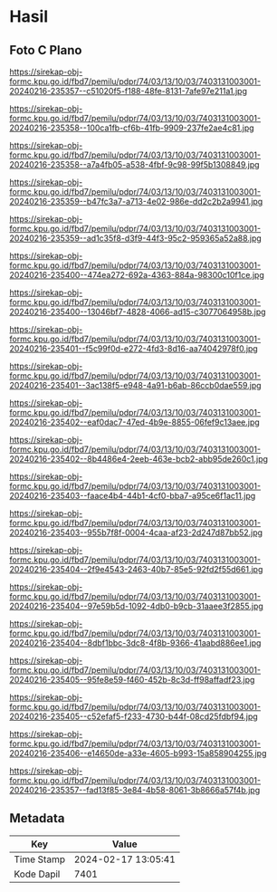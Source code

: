 # Hasil

## Foto C Plano

https://sirekap-obj-formc.kpu.go.id/fbd7/pemilu/pdpr/74/03/13/10/03/7403131003001-20240216-235357--c51020f5-f188-48fe-8131-7afe97e211a1.jpg

https://sirekap-obj-formc.kpu.go.id/fbd7/pemilu/pdpr/74/03/13/10/03/7403131003001-20240216-235358--100ca1fb-cf6b-41fb-9909-237fe2ae4c81.jpg

https://sirekap-obj-formc.kpu.go.id/fbd7/pemilu/pdpr/74/03/13/10/03/7403131003001-20240216-235358--a7a4fb05-a538-4fbf-9c98-99f5b1308849.jpg

https://sirekap-obj-formc.kpu.go.id/fbd7/pemilu/pdpr/74/03/13/10/03/7403131003001-20240216-235359--b47fc3a7-a713-4e02-986e-dd2c2b2a9941.jpg

https://sirekap-obj-formc.kpu.go.id/fbd7/pemilu/pdpr/74/03/13/10/03/7403131003001-20240216-235359--ad1c35f8-d3f9-44f3-95c2-959365a52a88.jpg

https://sirekap-obj-formc.kpu.go.id/fbd7/pemilu/pdpr/74/03/13/10/03/7403131003001-20240216-235400--474ea272-692a-4363-884a-98300c10f1ce.jpg

https://sirekap-obj-formc.kpu.go.id/fbd7/pemilu/pdpr/74/03/13/10/03/7403131003001-20240216-235400--13046bf7-4828-4066-ad15-c3077064958b.jpg

https://sirekap-obj-formc.kpu.go.id/fbd7/pemilu/pdpr/74/03/13/10/03/7403131003001-20240216-235401--f5c99f0d-e272-4fd3-8d16-aa74042978f0.jpg

https://sirekap-obj-formc.kpu.go.id/fbd7/pemilu/pdpr/74/03/13/10/03/7403131003001-20240216-235401--3ac138f5-e948-4a91-b6ab-86ccb0dae559.jpg

https://sirekap-obj-formc.kpu.go.id/fbd7/pemilu/pdpr/74/03/13/10/03/7403131003001-20240216-235402--eaf0dac7-47ed-4b9e-8855-06fef9c13aee.jpg

https://sirekap-obj-formc.kpu.go.id/fbd7/pemilu/pdpr/74/03/13/10/03/7403131003001-20240216-235402--8b4486e4-2eeb-463e-bcb2-abb95de260c1.jpg

https://sirekap-obj-formc.kpu.go.id/fbd7/pemilu/pdpr/74/03/13/10/03/7403131003001-20240216-235403--faace4b4-44b1-4cf0-bba7-a95ce6f1ac11.jpg

https://sirekap-obj-formc.kpu.go.id/fbd7/pemilu/pdpr/74/03/13/10/03/7403131003001-20240216-235403--955b7f8f-0004-4caa-af23-2d247d87bb52.jpg

https://sirekap-obj-formc.kpu.go.id/fbd7/pemilu/pdpr/74/03/13/10/03/7403131003001-20240216-235404--2f9e4543-2463-40b7-85e5-92fd2f55d661.jpg

https://sirekap-obj-formc.kpu.go.id/fbd7/pemilu/pdpr/74/03/13/10/03/7403131003001-20240216-235404--97e59b5d-1092-4db0-b9cb-31aaee3f2855.jpg

https://sirekap-obj-formc.kpu.go.id/fbd7/pemilu/pdpr/74/03/13/10/03/7403131003001-20240216-235404--8dbf1bbc-3dc8-4f8b-9366-41aabd886ee1.jpg

https://sirekap-obj-formc.kpu.go.id/fbd7/pemilu/pdpr/74/03/13/10/03/7403131003001-20240216-235405--95fe8e59-f460-452b-8c3d-ff98affadf23.jpg

https://sirekap-obj-formc.kpu.go.id/fbd7/pemilu/pdpr/74/03/13/10/03/7403131003001-20240216-235405--c52efaf5-f233-4730-b44f-08cd25fdbf94.jpg

https://sirekap-obj-formc.kpu.go.id/fbd7/pemilu/pdpr/74/03/13/10/03/7403131003001-20240216-235406--e14650de-a33e-4605-b993-15a858904255.jpg

https://sirekap-obj-formc.kpu.go.id/fbd7/pemilu/pdpr/74/03/13/10/03/7403131003001-20240216-235357--fad13f85-3e84-4b58-8061-3b8666a57f4b.jpg


## Metadata

| Key        | Value               |
| ---------- | ------------------- |
| Time Stamp | 2024-02-17 13:05:41 |
| Kode Dapil | 7401                |



